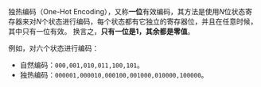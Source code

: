 独热编码（One-Hot Encoding），又称**一位**有效编码，其方法是使用$N$位状态寄存器来对$N$个状态进行编码，每个状态都有它独立的寄存器位，并且在任意时候，其中只有一位有效。
换言之，**只有一位是1，其余都是零值**。

例如，对六个状态进行编码：
- 自然编码：`000,001,010,011,100,101`。
- 独热编码：`000001,000010,000100,001000,010000,100000`。